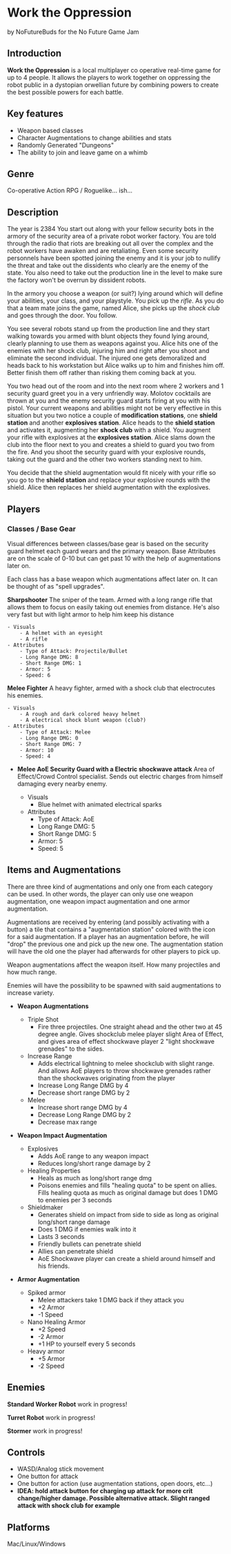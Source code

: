 # Work the Oppression
by NoFutureBuds for the No Future Game Jam

## Introduction
**Work the Oppression** is a local multiplayer co operative real-time game for up to 4 people. It allows the players to work together on oppressing the robot public in a dystopian orwellian future by combining powers to create the best possible powers for each battle.

## Key features
- Weapon based classes
- Character Augmentations to change abilities and stats
- Randomly Generated "Dungeons"
- The ability to join and leave game on a whimb

## Genre
Co-operative Action RPG / Roguelike... ish...

## Description
The year is 2384 You start out along with your fellow security bots in the armory of the security area of a private robot worker factory. You are told through the radio that riots are breaking out all over the complex and the robot workers have awaken and are retaliating. Even some security personnels have been spotted joining the enemy and it is your job to nullify the threat and take out the dissidents who clearly are the enemy of the state. You also need to take out the production line in the level to make sure the factory won't be overrun by dissident robots.

In the armory you choose a weapon (or suit?) lying around which will define your abilities, your class, and your playstyle. You pick up the *rifle*. As you do that a team mate joins the game, named Alice, she picks up the *shock club* and goes through the door. You follow.

You see several robots stand up from the production line and they start walking towards you armed with blunt objects they found lying around, clearly planning to use them as weapons against you. Alice hits one of the enemies with her shock club, injuring him and right after you shoot and eliminate the second individual. The injured one gets demoralized and heads back to his workstation but Alice walks up to him and finishes him off. Better finish them off rather than risking them coming back at you.

You two head out of the room and into the next room where 2 workers and 1 security guard greet you in a very unfriendly way. Molotov cocktails are thrown at you and the enemy security guard starts firing at you with his pistol. Your current weapons and abilities might not be very effective in this situation but you two notice a couple of **modification stations**, one **shield station** and another **explosives station**. Alice heads to the **shield station** and activates it, augmenting her **shock club** with a shield. You augment your rifle with explosives at the **explosives station**. Alice slams down the club into the floor next to you and creates a shield to guard  you two from the fire. And you shoot the security guard with your explosive rounds, taking out the guard and the other two workers standing next to him.

You decide that the shield augmentation would fit nicely with your rifle so you go to the **shield station** and replace your explosive rounds with the shield. Alice then replaces her shield augmentation with the explosives.

## Players

### Classes / Base Gear
Visual differences between classes/base gear is based on the security guard helmet each guard wears and the primary weapon. Base Attributes are on the scale of 0-10 but can get past 10 with the help of augmentations later on.

Each class has a base weapon which augmentations affect later on. It can be thought of as "spell upgrades".

**Sharpshooter**
The sniper of the team. Armed with a long range rifle that allows them to focus on easily taking out enemies from distance. He's also very fast but with light armor to help him keep his distance

	- Visuals
		- A helmet with an eyesight
		- A rifle
	- Attributes
		- Type of Attack: Projectile/Bullet
		- Long Range DMG: 8
		- Short Range DMG: 1
		- Armor: 5
		- Speed: 6

**Melee Fighter**
A heavy fighter, armed with a shock club that electrocutes his enemies.

	- Visuals
		- A rough and dark colored heavy helmet
		- A electrical shock blunt weapon (club?)
	- Attributes
		- Type of Attack: Melee
		- Long Range DMG: 0
		- Short Range DMG: 7
		- Armor: 10 
		- Speed: 4

- **Melee AoE Security Guard with a Electric shockwave attack**
Area of Effect/Crowd Control specialist. Sends out electric charges from himself damaging every nearby enemy. 

	- Visuals
		- Blue helmet with animated electrical sparks
	- Attributes
		- Type of Attack: AoE
		- Long Range DMG: 5
		- Short Range DMG: 5
		- Armor: 5
		- Speed: 5

## Items and Augmentations
There are three kind of augmentations and only one from each category can be used. In other words, the player can only use one weapon augmentation, one weapon impact augmentation and one armor augmentation.

Augmentations are received by entering (and possibly activating with a button) a tile that contains a "augmentation station" colored with the icon for a said augmentation. If a player has an augmentation before, he will "drop" the previous one and pick up the new one. The augmentation station will have the old one the player had afterwards for other players to pick up.

Weapon augmentations affect the weapon itself. How many projectiles and how much range.

Enemies will have the possibility to be spawned with said augmentations to increase variety.

- **Weapon Augmentations**
	- Triple Shot
		- Fire three projectiles. One straight ahead and the other two at 45 degree angle. Gives shockclub melee player slight Area of Effect, and gives area of effect shockwave player 2 "light shockwave grenades" to the sides.
	- Increase Range
		- Adds electrical lightning to melee shockclub with slight range. And allows AoE players to throw shockwave grenades rather than the shockwaves originating from the player
		- Increase Long Range DMG by 4
		- Decrease short range DMG by 2
	- Melee
		- Increase short range DMG by 4
		- Decrease Long Range DMG by 2
		- Decrease max range

- **Weapon Impact Augmentation**
	- Explosives
		- Adds AoE range to any weapon impact
		- Reduces long/short range damage by 2
	- Healing Properties
		- Heals as much as long/short range dmg
		- Poisons enemies and fills "healing quota" to be spent on allies. Fills healing quota as much as original damage but does 1 DMG to enemies per 3 seconds
	- Shieldmaker
		- Generates shield on impact from side to side as long as original long/short range damage
		- Does 1 DMG if enemies walk into it
		- Lasts 3 seconds
		- Friendly bullets can penetrate shield
		- Allies can penetrate shield
		- AoE Shockwave player can create a shield around himself and his friends.

- **Armor Augmentation**
	- Spiked armor
		- Melee attackers take 1 DMG back if they attack you
		- +2 Armor
		- -1 Speed
	- Nano Healing Armor
		- +2 Speed
		- -2 Armor
		- +1 HP to yourself every 5 seconds
	- Heavy armor
		- +5 Armor
		- -2 Speed

## Enemies

**Standard Worker Robot**
work in progress!

**Turret Robot**
work in progress!

**Stormer**
work in progress!

## Controls
- WASD/Analog stick movement
- One button for attack
- One button for action (use augmentation stations, open doors, etc...)
- **IDEA: hold attack button for charging up attack for more crit change/higher damage. Possible alternative attack. Slight ranged attack with shock club for example**

## Platforms
Mac/Linux/Windows
